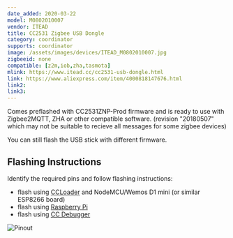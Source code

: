 ```yaml
---
date_added: 2020-03-22
model: M0802010007
vendor: ITEAD
title: CC2531 Zigbee USB Dongle
category: coordinator
supports: coordinator
image: /assets/images/devices/ITEAD_M0802010007.jpg
zigbeeid: none
compatible: [z2m,iob,zha,tasmota]
mlink: https://www.itead.cc/cc2531-usb-dongle.html
link: https://www.aliexpress.com/item/4000818147676.html
link2: 
link3: 
---
```

Comes preflashed with CC2531ZNP-Prod firmware and is ready to use with Zigbee2MQTT, ZHA or other compatible software.
(revision "20180507" which may not be suitable to recieve all messages for some zigbee devices)

You can still flash the USB stick with different firmware.

## Flashing Instructions
Identify the required pins and follow flashing instructions:
- flash using [CCLoader](/flashing_ccloader.html) and NodeMCU/Wemos D1 mini (or similar ESP8266 board)
- flash using [Raspberry Pi](http://www.marrold.co.uk/2019/12/flashing-cc2530-cc2591-zigbee-module.html)
- flash using [CC Debugger](https://www.zigbee2mqtt.io/getting_started/flashing_the_cc2531.html) 

![Pinout](/assets/images/devices/cc2531usb_pinout.jpg)
